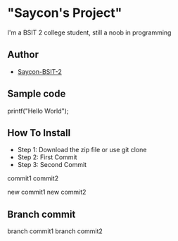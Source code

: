 # "Saycon's Project"
I'm a BSIT 2 college student, still a noob in programming
## Author
* [Saycon-BSIT-2](https://github.com/HNUSAYCON)
## Sample code
printf("Hello World");
## How To Install
* Step 1: Download the zip file or use git clone
* Step 2: First Commit
* Step 3: Second Commit

commit1
commit2

new commit1
new commit2

## Branch commit 
branch commit1
branch commit2